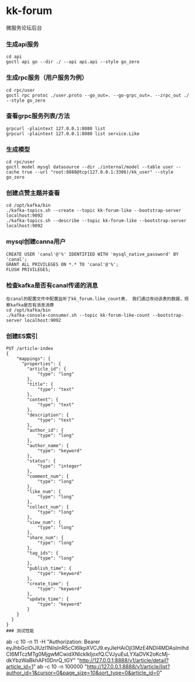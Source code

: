 # kk-forum
微服务论坛后台

### 生成api服务

```
cd api
goctl api go --dir ./ --api api.api --style go_zero
```
### 生成rpc服务（用户服务为例）
```
cd rpc/user
goctl rpc protoc ./user.proto --go_out=. --go-grpc_out=. --zrpc_out ./ --style go_zero
```
### 查看grpc服务列表/方法
```
grpcurl -plaintext 127.0.0.1:8080 list
grpcurl -plaintext 127.0.0.1:8080 list service.Like
```
### 生成模型
```
cd rpc/user
goctl model mysql datasource --dir ./internal/model --table user --cache true --url "root:8888@tcp(127.0.0.1:3306)/kk_user" --style go_zero
```
### 创建点赞主题并查看
```
cd /opt/kafka/bin
./kafka-topics.sh --create --topic kk-forum-like --bootstrap-server localhost:9092
./kafka-topics.sh --describe --topic kk-forum-like --bootstrap-server localhost:9092
```

### mysql创建canna用户
```
CREATE USER 'canal'@'%' IDENTIFIED WITH 'mysql_native_password' BY 'canal';
GRANT ALL PRIVILEGES ON *.* TO 'canal'@'%';
FLUSH PRIVILEGES;
```

### 检查kafka是否有canal传递的消息

```
在canal的配置文件中配置监听了kk_forum.like_count表， 我们通过改动该表的数据，观察kafka是否有消息消费
cd /opt/kafka/bin
./kafka-console-consumer.sh --topic kk-forum-like-count --bootstrap-server localhost:9092
```
### 创建ES索引 
```
PUT /article-index
{
    "mappings": {
      "properties": {
        "article_id": {
            "type": "long"
        },
        "title": {
            "type": "text"
        },
        "content": {
            "type": "text"
        },
        "description": {
            "type": "text"
        },
        "author_id": {
            "type": "long"
        },
        "author_name": {
            "type": "keyword"
        },
        "status": {
            "type": "integer"
        },
        "comment_num": {
            "type": "long"
        },
        "like_num": {
            "type": "long"
        },
        "collect_num": {
            "type": "long"
        },
        "view_num": {
            "type": "long"
        },
        "share_num": {
            "type": "long"
        },
        "tag_ids": {
            "type": "long"
        },
        "publish_time": {
            "type": "keyword"
        },
        "create_time": {
            "type": "keyword"
        },
        "update_time": {
            "type": "keyword"
        }
    }
  }
}
### 测试性能
```
ab -c 10 -n 11 -H "Authorization: Bearer eyJhbGciOiJIUzI1NiIsInR5cCI6IkpXVCJ9.eyJleHAiOjI3MzE4NDI4MDAsImlhdCI6MTczMTg0MjgwMCwidXNlcklkIjoxfQ.CVJyuEuLYXaDVK2oKcMj-dkYbzWaBkhAFt0DnrQ_tGY" "http://127.0.0.1:8888/v1/article/detail?article_id=1"
ab -c 10 -n 100000 "http://127.0.0.1:8888/v1/article/list?author_id=1&cursor=0&page_size=10&sort_type=0&article_id=0"
```